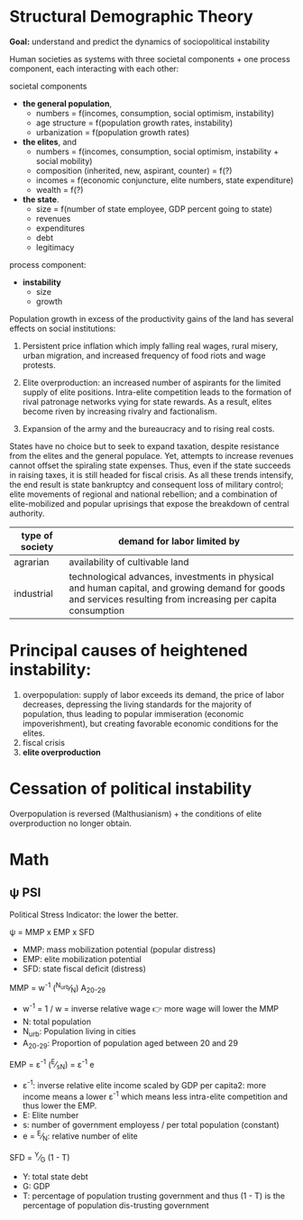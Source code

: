 # Structural Demographic Theory

__Goal:__ understand and predict the dynamics of sociopolitical instability

Human societies as systems with three societal components + one process component, each interacting with each other:

societal components
  * **the general population**, 
    * numbers = f(incomes, consumption, social optimism, instability)
    * age structure = f(population growth rates, instability)
    * urbanization = f(population growth rates) 
  * **the elites**, and 
    * numbers = f(incomes, consumption, social optimism, instability + social mobility)
    * composition (inherited, new, aspirant, counter) = f(?)
    * incomes = f(economic conjuncture, elite numbers, state expenditure)
    * wealth = f(?)  
  * **the state**.
    * size = f(number of state employee, GDP percent going to state)
    * revenues
    * expenditures
    * debt
    * legitimacy
  
process component:
  * **instability**  
    * size
    * growth

Population growth in excess of the productivity gains of the land has several effects on social institutions:

1) Persistent price inflation which imply falling real wages, rural misery, urban migration, and increased frequency of food riots and wage protests. 

2) Elite overproduction: an increased number of aspirants for the limited supply of elite positions. 
Intra-elite competition leads to the formation of rival patronage networks vying for state rewards. 
As a result, elites become riven by increasing rivalry and factionalism. 

3) Expansion of the army and the bureaucracy and to rising real costs. 

States have no choice but to seek to expand taxation, despite resistance from the elites and the general populace. 
Yet, attempts to increase revenues cannot offset the spiraling state expenses. 
Thus, even if the state succeeds in raising taxes, it is still headed for fiscal crisis. 
As all these trends intensify, the end result is state bankruptcy and consequent loss of military control; 
elite movements of regional and national rebellion; and a combination of elite-mobilized and popular uprisings that expose the breakdown of central authority.

| type of society | demand for labor limited by |
|--|--|
| agrarian | availability of cultivable land |
| industrial | technological advances, investments in physical and human capital, and growing demand for goods and services resulting from increasing per capita consumption |

# Principal causes of heightened instability:

1) overpopulation: supply of labor exceeds its demand, the price of labor decreases, depressing the living standards for the majority of population, thus leading to popular immiseration (economic impoverishment), but creating favorable economic conditions for the elites.
2) fiscal crisis
3) **elite overproduction**

# Cessation of political instability 

Overpopulation is reversed (Malthusianism) + the conditions of elite overproduction no longer obtain. 

# Math

## &psi; PSI

Political Stress Indicator: the lower the better.

&psi; = MMP x EMP x SFD

 * MMP: mass mobilization potential (popular distress)
 * EMP: elite mobilization potential
 * SFD: state fiscal deficit (distress)
 
MMP = w<sup>-1</sup> (<sup>N<sub>urb</sub></sup>&frasl;<sub>N</sub>) A<sub>20-29</sub>	

 * w<sup>-1</sup> = 1 / w = inverse relative wage 👉 more wage will lower the MMP 
 * N: total population
 * N<sub>urb</sub>: Population living in cities
 * A<sub>20-29</sub>: Proportion of population aged between 20 and 29
 
EMP = &epsilon;<sup>-1</sup> (<sup>E</sup>&frasl;<sub>sN</sub>) = &epsilon;<sup>-1</sup> e

 * &epsilon;<sup>-1</sup>: inverse relative elite income scaled by GDP per capita2: more income means a lower &epsilon;<sup>-1</sup> which means less intra-elite competition and thus lower the EMP.
 * E: Elite number
 * s: number of government employess / per total population (constant)
 * e = <sup>E</sup>&frasl;<sub>N</sub>: relative number of elite
 
 SFD = <sup>Y</sup>&frasl;<sub>G</sub> (1 - T)
 
  * Y: total state debt
  * G: GDP
  * T: percentage of population trusting government and thus (1 - T) is the percentage of population dis-trusting government
 
